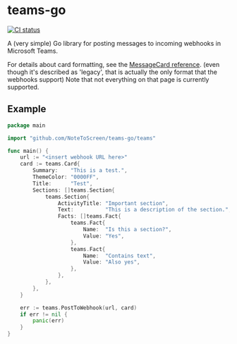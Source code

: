 # teams-go
[![CI status](https://github.com/NoteToScreen/teams-go/workflows/CI/badge.svg)](https://github.com/NoteToScreen/teams-go/actions)

A (very simple) Go library for posting messages to incoming webhooks in Microsoft Teams.

For details about card formatting, see the [MessageCard reference](https://docs.microsoft.com/en-us/outlook/actionable-messages/message-card-reference). (even though it's described as 'legacy', that is actually the only format that the webhooks support) Note that not everything on that page is currently supported.

## Example
```go
package main

import "github.com/NoteToScreen/teams-go/teams"

func main() {
	url := "<insert webhook URL here>"
	card := teams.Card{
		Summary:    "This is a test.",
		ThemeColor: "0000FF",
		Title:      "Test",
		Sections: []teams.Section{
			teams.Section{
				ActivityTitle: "Important section",
				Text:          "This is a description of the section.",
				Facts: []teams.Fact{
					teams.Fact{
						Name:  "Is this a section?",
						Value: "Yes",
					},
					teams.Fact{
						Name:  "Contains text",
						Value: "Also yes",
					},
				},
			},
		},
	}

	err := teams.PostToWebhook(url, card)
	if err != nil {
		panic(err)
	}
}
```